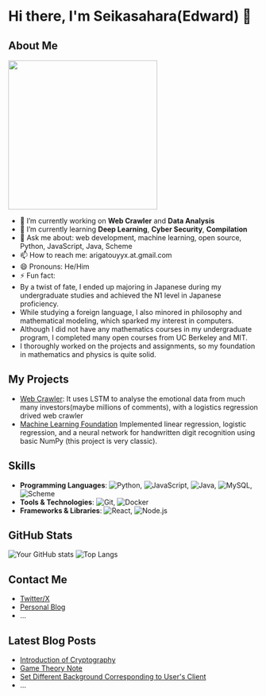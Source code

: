 # Hi there, I'm Seikasahara(Edward) 👋

## About Me
<img src="https://i.imgflip.com/z9mze.jpg" width="300">

- 🔭 I’m currently working on **Web Crawler** and **Data Analysis**
- 🌱 I’m currently learning **Deep Learning**, **Cyber Security**, **Compilation**
- 💬 Ask me about: web development, machine learning, open source, Python, JavaScript, Java, Scheme
- 📫 How to reach me: arigatouyyx.at.gmail.com
- 😄 Pronouns: He/Him
- ⚡ Fun fact:
- By a twist of fate, I ended up majoring in Japanese during my undergraduate studies and achieved the N1 level in Japanese proficiency.
- While studying a foreign language, I also minored in philosophy and mathematical modeling, which sparked my interest in computers.
- Although I did not have any mathematics courses in my undergraduate program, I completed many open courses from UC Berkeley and MIT.
- I thoroughly worked on the projects and assignments, so my foundation in mathematics and physics is quite solid.

## My Projects
- [Web Crawler](https://github.com/SeiKasahara/FinancialCrawler): It uses LSTM to analyse the emotional data from much many investors(maybe millions of comments), with a logistics regression drived web crawler
- [Machine Learning Foundation](https://github.com/SeiKasahara/MachineLearningEx) Implemented linear regression, logistic regression, and a neural network for handwritten digit recognition using basic NumPy (this project is very classic).

## Skills
- **Programming Languages**: ![Python](https://img.shields.io/badge/Python-3776AB?style=flat&logo=python&logoColor=white), ![JavaScript](https://img.shields.io/badge/JavaScript-F7DF1E?style=flat&logo=javascript&logoColor=black), ![Java](https://img.shields.io/badge/Java-007396?style=flat&logo=java&logoColor=white), ![MySQL](https://img.shields.io/badge/MySQL-4479A1?style=flat&logo=mysql&logoColor=white), ![Scheme](https://img.shields.io/badge/Scheme-0C2233?style=flat&logo=scheme&logoColor=white)
- **Tools & Technologies**: ![Git](https://img.shields.io/badge/Git-F05032?style=flat&logo=git&logoColor=white), ![Docker](https://img.shields.io/badge/Docker-2496ED?style=flat&logo=docker&logoColor=white)
- **Frameworks & Libraries**: ![React](https://img.shields.io/badge/React-20232A?style=flat&logo=react&logoColor=61DAFB), ![Node.js](https://img.shields.io/badge/Node.js-339933?style=flat&logo=nodedotjs&logoColor=white)


## GitHub Stats
![Your GitHub stats](https://github-readme-stats.vercel.app/api?username=SeiKasahara&show_icons=true&theme=radical)
![Top Langs](https://github-readme-stats.vercel.app/api/top-langs/?username=SeiKasahara&layout=compact)

## Contact Me
- [Twitter/X](https://x.com/KirisameCalhoun)
- [Personal Blog](https://seikasahara.com)
- ...

## Latest Blog Posts
<!-- BLOG-POST-LIST:START -->
- [Introduction of Cryptography](https://seikasahara.com/p/vepm.html)
- [Game Theory Note](https://seikasahara.com/p/pqdm.html)
- [Set Different Background Corresponding to User's Client](https://seikasahara.com/p/1578.html)
- ...
<!-- BLOG-POST-LIST:END -->
